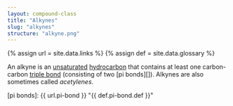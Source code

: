 ```yaml
---
layout: compound-class
title: "Alkynes"
slug: "alkynes"
structure: "alkyne.png"
---
```

{% assign url = site.data.links %}
{% assign def = site.data.glossary %}

An alkyne is an [unsaturated][] [hydrocarbon][] that contains at least one carbon-carbon [triple bond][] (consisting of two [pi bonds][]). Alkynes are also sometimes called *acetylenes*.





[unsaturated]: #  "{{ def.unsaturated.def }}"
[hydrocarbon]: #  "{{ def.hydrocarbon.def }}"
[triple bond]: #  "{{ def.triple-bond.def }}"
[pi bonds]: {{ url.pi-bond }}  "{{ def.pi-bond.def }}"

